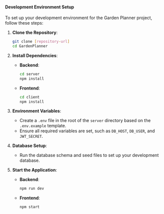 #### Development Environment Setup

To set up your development environment for the Garden Planner project, follow these steps:

1. **Clone the Repository**:
   ```bash
   git clone [repository-url]
   cd GardenPlanner
   ```

2. **Install Dependencies**:
   - **Backend**:
     ```bash
     cd server
     npm install
     ```
   - **Frontend**:
     ```bash
     cd client
     npm install
     ```

3. **Environment Variables**:
   - Create a `.env` file in the root of the `server` directory based on the `.env.example` template.
   - Ensure all required variables are set, such as `DB_HOST`, `DB_USER`, and `JWT_SECRET`.

4. **Database Setup**:
   - Run the database schema and seed files to set up your development database.

5. **Start the Application**:
   - **Backend**:
     ```bash
     npm run dev
     ```
   - **Frontend**:
     ```bash
     npm start
     ```
